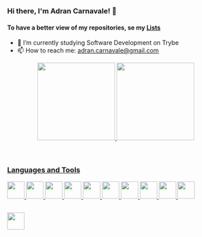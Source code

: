 ### Hi there, I'm Adran Carnavale! 👋
#### To have a better view of my repositories, se my [Lists](https://github.com/adrancarnavale?tab=stars)

- 🔭 I’m currently studying Software Development on Trybe
- 📫 How to reach me: adran.carnavale@gmail.com

<header>
  <a href="https://github.com/adrancarnavale">
  <img height="180em" src="https://github-readme-stats.vercel.app/api?username=adrancarnavale&show_icons=true&theme=dark&include_all_commits=true&count_private=true"/>
  <img height="180em" src="https://github-readme-stats.vercel.app/api/top-langs/?username=adrancarnavale&layout=compact&langs_count=7&theme=dark"/>
</header>

##
  
### Languages and Tools
  <section>
    <img width="40px" src="https://cdn.jsdelivr.net/gh/devicons/devicon/icons/javascript/javascript-plain.svg" />
    <img width="40px" src="https://cdn.jsdelivr.net/gh/devicons/devicon/icons/html5/html5-original.svg" />
    <img width="40px" src="https://cdn.jsdelivr.net/gh/devicons/devicon/icons/css3/css3-original.svg" />
    <img width="40px" src="https://cdn.jsdelivr.net/gh/devicons/devicon/icons/tailwindcss/tailwindcss-plain.svg" />
    <img width="40px" src="https://cdn.jsdelivr.net/gh/devicons/devicon/icons/react/react-original.svg" />
    <img width="40px" src="https://cdn.jsdelivr.net/gh/devicons/devicon/icons/redux/redux-original.svg" />
    <img width="40px" src="https://cdn.jsdelivr.net/gh/devicons/devicon/icons/jest/jest-plain.svg" />
    <img width="40px" src="https://cdn.jsdelivr.net/gh/devicons/devicon/icons/bootstrap/bootstrap-plain.svg" />
    <img width="40px" src="https://cdn.jsdelivr.net/gh/devicons/devicon/icons/nodejs/nodejs-original.svg" />
    <img width="40px" src="https://cdn.jsdelivr.net/gh/devicons/devicon/icons/linux/linux-original.svg" />
    <link rel="stylesheet" href="https://cdn.jsdelivr.net/gh/devicons/devicon@v2.14.0/devicon.min.css">
  </section>
  
##
  
<section>
  <a href="https://www.linkedin.com/in/adrancarnavale" target="_blank"><img width="40px" src="https://cdn.jsdelivr.net/gh/devicons/devicon/icons/linkedin/linkedin-original.svg" /></a> 
</section>
  
  
